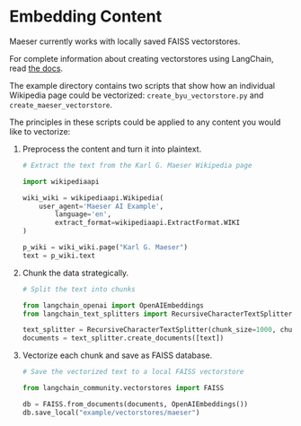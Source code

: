 # Embedding Content

Maeser currently works with locally saved FAISS vectorstores.

For complete information about creating vectorstores using LangChain, read [the docs](https://python.langchain.com/v0.1/docs/modules/data_connection/vectorstores/).

The example directory contains two scripts that show how an individual Wikipedia page could be vectorized: 
`create_byu_vectorstore.py` and `create_maeser_vectorstore`. 

The principles in these scripts could be applied to any content you would like to vectorize:
1) Preprocess the content and turn it into plaintext.
    ```python
    # Extract the text from the Karl G. Maeser Wikipedia page

    import wikipediaapi

    wiki_wiki = wikipediaapi.Wikipedia(
        user_agent='Maeser AI Example',
            language='en',
            extract_format=wikipediaapi.ExtractFormat.WIKI
    )

    p_wiki = wiki_wiki.page("Karl G. Maeser")
    text = p_wiki.text
    ```
2) Chunk the data strategically.
    ```python
    # Split the text into chunks

    from langchain_openai import OpenAIEmbeddings
    from langchain_text_splitters import RecursiveCharacterTextSplitter

    text_splitter = RecursiveCharacterTextSplitter(chunk_size=1000, chunk_overlap=100)
    documents = text_splitter.create_documents([text])
    ```
3) Vectorize each chunk and save as FAISS database. 
    ```python
    # Save the vectorized text to a local FAISS vectorstore

    from langchain_community.vectorstores import FAISS

    db = FAISS.from_documents(documents, OpenAIEmbeddings())
    db.save_local("example/vectorstores/maeser")
    ```